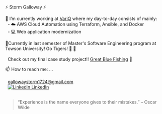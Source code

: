 :zap: Storm Galloway :zap:

:briefcase: I’m currently working at [VariQ](https://www.variq.com/) where my day-to-day consists of mainly:<br />
  &nbsp; - :cloud: AWS Cloud Automation using Terraform, Ansible, and Docker<br />
  &nbsp; - :computer: Web application modernization<br />
  
:seedling:Currently in last semester of Master's Software Engineering program at Towson University!  Go Tigers! :tiger: :tiger:
<br /><br />
 &nbsp; Check out my final case study project!! [Great Blue Fishing](https://github.com/gallowaystorm/GreatBlueFishing) :fishing_pole_and_fish:

📫 How to reach me: ...<br /><br />
    &nbsp; gallowaystorm1724@gmail.com<br />
    &nbsp; [![Linkedin](https://i.stack.imgur.com/gVE0j.png) LinkedIn](https://www.linkedin.com/in/stormgalloway)<br /><br />
    
> “Experience is the name everyone gives to their mistakes.” – Oscar Wilde

